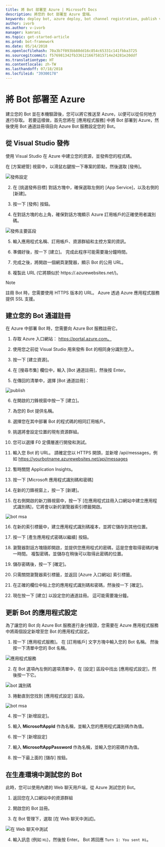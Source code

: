 ```yaml
---
title: 將 Bot 部署至 Azure | Microsoft Docs
description: 將您的 Bot 部署至 Azure 雲端。
keywords: deploy bot, azure deploy, bot channel registration, publish visual studio, 部署 Bot, azure 部署, Bot 頻道註冊, 發佈 visual studio
author: ivorb
ms.author: v-ivorb
manager: kamrani
ms.topic: get-started-article
ms.prod: bot-framework
ms.date: 05/14/2018
ms.openlocfilehash: 70a3b7f093bb80dd16c854c65331c141fbba3725
ms.sourcegitcommit: f576981342fb3361216675815714e24281e20ddf
ms.translationtype: HT
ms.contentlocale: zh-TW
ms.lasthandoff: 07/18/2018
ms.locfileid: "39300178"
---
```

# <a name="deploy-your-bot-to-azure"></a>將 Bot 部署至 Azure

建立您的 Bot 並在本機驗證後，您可以將它推送至 Azure，以便可以從任何地方進行存取。 若要這樣做，首先您將在 [應用程式服務] 中將 Bot 部署到 Azure，然後使用 Bot 通道註冊項目向 Azure Bot 服務設定您的 Bot。

## <a name="publish-from-visual-studio"></a>從 Visual Studio 發佈

使用 Visual Studio 在 Azure 中建立您的資源，並發佈您的程式碼。

在 [方案總管] 視窗中，以滑鼠右鍵按一下專案的節點，然後選取 [發佈]。

![發佈設定](media/azure-bot-quickstarts/getting-started-publish-setting.png)

2. 在 [挑選發佈目標] 對話方塊中，確保選取左側的 [App Service]，以及右側的 [新建]。

3. 按一下 [發佈] 按鈕。

4. 在對話方塊的右上角，確保對話方塊顯示 Azure 訂用帳戶的正確使用者識別碼。

![發佈主要區段](media/azure-bot-quickstarts/getting-started-publish-main.png)

5. 輸入應用程式名稱、訂用帳戶、資源群組和主控方案的資訊。

6. 準備好後，按一下 [建立]。 完成此程序可能需要幾分鐘時間。

7. 完成之後，將開啟一個網頁瀏覽器，顯示 Bot 的公用 URL。

8. 複製此 URL (它將類似於 https://<yourbotname>.azurewebsites.net/)。

> [!NOTE] 
> 註冊 Bot 時，您需要使用 HTTPS 版本的 URL。 Azure 透過 Azure 應用程式服務提供 SSL 支援。

## <a name="create-your-bot-channels-registration"></a>建立您的 Bot 通道註冊
在 Azure 中部署 Bot 時，您需要向 Azure Bot 服務註冊它。

1. 存取 Azure 入口網站： https://portal.azure.com。

2. 使用您之前從 Visual Studio 用來發佈 Bot 的相同身分識別登入。

3. 按一下 [建立資源]。

4. 在 [搜尋市集] 欄位中，輸入 [Bot 通道註冊]，然後按 Enter。

5. 在傳回的清單中，選擇 [Bot 通道註冊]：

![publish](media/azure-bot-quickstarts/getting-started-bot-registration.png)

6. 在開啟的刀鋒視窗中按一下 [建立]。

7. 為您的 Bot 提供名稱。

8. 選擇您在其中部署 Bot 的程式碼的相同訂用帳戶。

9. 挑選將會設定位置的現有資源群組。

10. 您可以選擇 F0 定價層進行開發和測試。

11. 輸入您 Bot 的 URL。 請確定您以 HTTPS 開頭，並新增 /api/messages，例如 https://yourbotname.azurewebsites.net/api/messages

12. 暫時關閉 Application Insights。

13. 按一下 [Microsoft 應用程式識別碼和密碼]

14. 在新的刀鋒視窗上，按一下 [新建]。

15. 在右側開啟的新刀鋒視窗中，按一下 [在應用程式註冊入口網站中建立應用程式識別碼]，它將會以新的瀏覽器索引標籤開啟。

![bot msa](media/azure-bot-quickstarts/getting-started-msa.png)

16. 在新的索引標籤中，建立應用程式識別碼複本，並將它儲存到其他位置。 

17. 按一下 [產生應用程式密碼以繼續] 按鈕。

18. 瀏覽器對話方塊隨即開啟，並提供您應用程式的密碼，這是您會取得密碼的唯一時間。 複製密碼，並儲存在稍後可以取得此密碼的位置。

19. 儲存密碼後，按一下 [確定]。

20. 只需關閉瀏覽器索引標籤，並返回 [Azure 入口網站] 索引標籤。

21. 在正確的欄位中貼上您的應用程式識別碼和密碼，然後按一下 [確定]。

22. 現在按一下 [建立] 以設定您的通道註冊。 這可能需要幾分鐘。

## <a name="update-your-bots-application-settings"></a>更新 Bot 的應用程式設定
為了讓您的 Bot 向 Azure Bot 服務進行身分驗證，您需要在 Azure 應用程式服務中將兩個設定新增至您 Bot 的應用程式設定。 

1. 按一下 [應用程式服務]。 在 [訂用帳戶] 文字方塊中輸入您的 Bot 名稱。 然後按一下清單中您的 Bot 名稱。

![應用程式服務](media/azure-bot-quickstarts/getting-started-app-service.png)

2. 在 Bot 選項內左側的選項清單中，在 [設定] 區段中找出 [應用程式設定]，然後按一下它。

![bot 識別碼](media/azure-bot-quickstarts/getting-started-app-settings-1.png)

3. 捲動直到您找到 [應用程式設定] 區段。

![bot msa](media/azure-bot-quickstarts/getting-started-app-settings-2.png)

4. 按一下 [新增設定]。

5. 輸入 **MicrosoftAppId** 作為名稱，並輸入您的應用程式識別碼作為值。

6. 按一下 [新增設定]

7. 輸入 **MicrosoftAppPassword** 作為名稱，並輸入您的密碼作為值。

8. 按一下最上面的 [儲存] 按鈕。

## <a name="test-your-bot-in-production"></a>在生產環境中測試您的 Bot
此時，您可以使用內建的 Web 聊天用戶端，從 Azure 測試您的 Bot。

1. 返回您在入口網站中的資源群組

2. 開啟您的 Bot 註冊。

3. 在 Bot 管理下，選取 [在 Web 聊天中測試]。

![在 Web 聊天中測試](media/azure-bot-quickstarts/getting-started-test-webchat.png)

4. 輸入訊息 (例如 `Hi`)，然後按 Enter。 Bot 將回應 `Turn 1: You sent Hi`。

